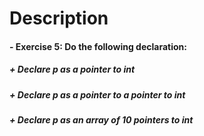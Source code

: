 # Description

#### - Exercise 5: Do the following declaration:
#####   + Declare p as a pointer to int 
#####   + Declare p as a pointer to a pointer to int 
#####   + Declare p as an array of 10 pointers to int 